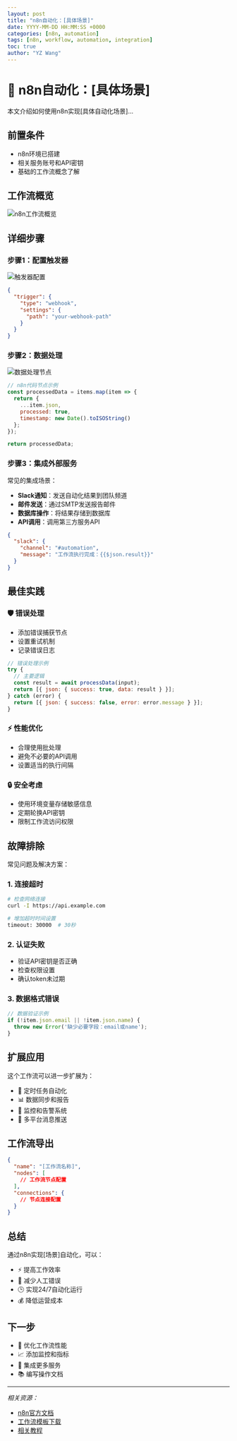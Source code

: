```yaml
---
layout: post
title: "n8n自动化：[具体场景]"
date: YYYY-MM-DD HH:MM:SS +0000
categories: [n8n, automation]
tags: [n8n, workflow, automation, integration]
toc: true
author: "YZ Wang"
---
```


# 🔗 n8n自动化：[具体场景]

本文介绍如何使用n8n实现[具体自动化场景]...

## 前置条件

- n8n环境已搭建
- 相关服务账号和API密钥
- 基础的工作流概念了解

## 工作流概览

![n8n工作流概览](/assets/images/posts/n8n/workflow-overview.png "工作流整体架构")

## 详细步骤

### 步骤1：配置触发器

![触发器配置](/assets/images/screenshots/n8n-trigger-setup.png)

```json
{
  "trigger": {
    "type": "webhook",
    "settings": {
      "path": "your-webhook-path"
    }
  }
}
```

### 步骤2：数据处理

![数据处理节点](/assets/images/screenshots/n8n-data-processing.png)

```javascript
// n8n代码节点示例
const processedData = items.map(item => {
  return {
    ...item.json,
    processed: true,
    timestamp: new Date().toISOString()
  };
});

return processedData;
```

### 步骤3：集成外部服务

常见的集成场景：
- **Slack通知**：发送自动化结果到团队频道
- **邮件发送**：通过SMTP发送报告邮件
- **数据库操作**：将结果存储到数据库
- **API调用**：调用第三方服务API

```json
{
  "slack": {
    "channel": "#automation",
    "message": "工作流执行完成：{{$json.result}}"
  }
}
```

## 最佳实践

### 🛡️ 错误处理
- 添加错误捕获节点
- 设置重试机制
- 记录错误日志

```javascript
// 错误处理示例
try {
  // 主要逻辑
  const result = await processData(input);
  return [{ json: { success: true, data: result } }];
} catch (error) {
  return [{ json: { success: false, error: error.message } }];
}
```

### ⚡ 性能优化
- 合理使用批处理
- 避免不必要的API调用
- 设置适当的执行间隔

### 🔒 安全考虑
- 使用环境变量存储敏感信息
- 定期轮换API密钥
- 限制工作流访问权限

## 故障排除

常见问题及解决方案：

### 1. **连接超时**
```bash
# 检查网络连接
curl -I https://api.example.com

# 增加超时时间设置
timeout: 30000  # 30秒
```

### 2. **认证失败**
- 验证API密钥是否正确
- 检查权限设置
- 确认token未过期

### 3. **数据格式错误**
```javascript
// 数据验证示例
if (!item.json.email || !item.json.name) {
  throw new Error('缺少必要字段：email或name');
}
```

## 扩展应用

这个工作流可以进一步扩展为：
- 🔄 定时任务自动化
- 📊 数据同步和报告
- 🚨 监控和告警系统
- 📱 多平台消息推送

## 工作流导出

```json
{
  "name": "[工作流名称]",
  "nodes": [
    // 工作流节点配置
  ],
  "connections": {
    // 节点连接配置
  }
}
```

## 总结

通过n8n实现[场景]自动化，可以：
- ⚡ 提高工作效率
- 🎯 减少人工错误
- 🕒 实现24/7自动化运行
- 💰 降低运营成本

## 下一步

- 🔧 优化工作流性能
- 📈 添加监控和指标
- 🔄 集成更多服务
- 📚 编写操作文档

---

*相关资源：*
- [n8n官方文档](https://docs.n8n.io/)
- [工作流模板下载](链接)
- [相关教程](链接)

<!-- 写作提示：
1. 使用🔗 emoji开头表示n8n自动化
2. 提供完整的工作流配置示例
3. 包含错误处理和最佳实践
4. 添加故障排除部分
5. 提供可导出的工作流JSON
-->
